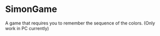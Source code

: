 # SimonGame
A game that requires you to remember the sequence of the colors. (Only work in PC currently)
